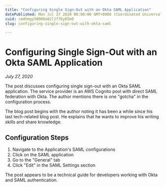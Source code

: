 ```yaml
---
title: "Configuring Single Sign-Out with an Okta SAML Application"
datePublished: Mon Jul 27 2020 00:00:00 GMT+0000 (Coordinated Universal Time)
cuid: cmdhmgy50000x02l1f76y65m8
slug: configuring-single-sign-out-with-okta-saml

---
```



# Configuring Single Sign-Out with an Okta SAML Application
*July 27, 2020*

The post discusses configuring single sign-out with an Okta SAML application. The service provider is an AWS Cognito pool with direct SAML federation with Okta. The author mentions there is one "gotcha" in the configuration process.

The blog post begins with the author noting it has been a while since his last tech-related blog post. He explains that he wants to improve his writing skills and share knowledge.

## Configuration Steps

1. Navigate to the Application's SAML configurations
2. Click on the SAML application
3. Go to the "General" tab
4. Click "Edit" in the SAML Settings section

The post appears to be a technical guide for developers working with Okta and SAML authentication.